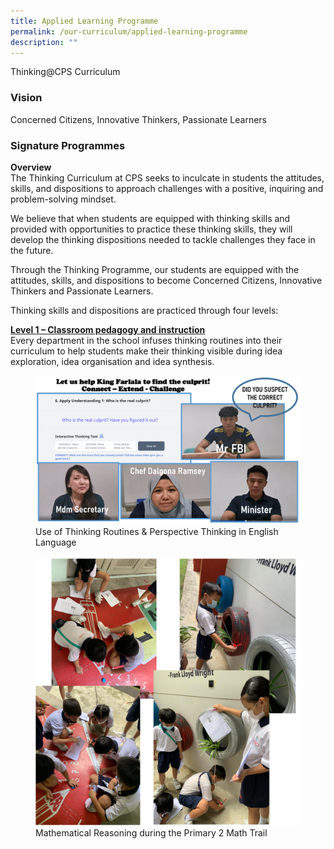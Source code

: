 ```yaml
---
title: Applied Learning Programme
permalink: /our-curriculum/applied-learning-programme
description: ""
---
```

Thinking@CPS Curriculum

### Vision
Concerned Citizens, Innovative Thinkers, Passionate Learners

### Signature Programmes

**Overview** <br>
The Thinking Curriculum at CPS seeks to inculcate in students the attitudes, skills, and dispositions to approach challenges with a positive, inquiring and problem-solving mindset.

We believe that when students are equipped with thinking skills and provided with opportunities to practice these thinking skills, they will develop the thinking dispositions needed to tackle challenges they face in the future.

Through the Thinking Programme, our students are equipped with the attitudes, skills, and dispositions to become Concerned Citizens, Innovative Thinkers and Passionate Learners. 

Thinking skills and dispositions are practiced through four levels:

<u><strong> Level 1 – Classroom pedagogy and instruction </strong></u><br>
Every department in the school infuses thinking routines into their curriculum to help students make their thinking visible during idea exploration, idea organisation and idea synthesis.

<figure>  
<img src="/images/alp1.png">  
<figcaption> Use of Thinking Routines & Perspective Thinking in English Language </figcaption>  
</figure>

<figure>  
<img src="/images/alp3.png">  
<figcaption> Mathematical Reasoning during the Primary 2 Math Trail </figcaption>  
</figure>
